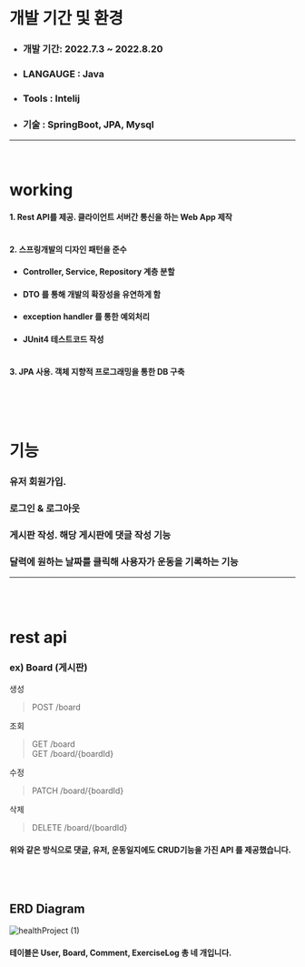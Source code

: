 
<br> 

# 개발 기간 및 환경
+ ### 개발 기간: 2022.7.3 ~ 2022.8.20
+ ### LANGAUGE : Java
+ ### Tools : Intelij
+ ### 기술 : SpringBoot, JPA, Mysql
---------------------------------
<br> 

# working
#### 1. Rest API를 제공. 클라이언트 서버간 통신을 하는 Web App 제작 <br><br>
#### 2. 스프링개발의 디자인 패턴을 준수 <br>
+ #### Controller, Service, Repository 계층 분할
+ #### DTO 를 통해 개발의 확장성을 유연하게 함
+ #### exception handler 를 통한 예외처리
+ #### JUnit4 테스트코드 작성 <br><br>
#### 3. JPA 사용. 객체 지향적 프로그래밍을 통한 DB 구축 <br><br>

<br><br>
# 기능
### 유저 회원가입.
### 로그인 & 로그아웃
### 게시판 작성. 해당 게시판에 댓글 작성 기능
### 달력에 원하는 날짜를 클릭해 사용자가 운동을 기록하는 기능
---------------------------------
<br><br>
# rest api
### ex) Board (게시판) <br> 
생성  
> POST /board <br>

조회 
> GET /board <br>
  GET /board/{boardId} <br>
  
수정
> PATCH /board/{boardId} <br> 

삭제 
> DELETE /board/{boardId} <br> 

#### 위와 같은 방식으로 댓글, 유저, 운동일지에도 CRUD기능을 가진 API 를 제공했습니다.


<br><br>
## ERD Diagram
![healthProject (1)](https://user-images.githubusercontent.com/85045177/186178101-06fecd08-eed2-4867-bed4-2d861c06c32d.png) <br>
#### 테이블은 User, Board, Comment, ExerciseLog 총 네 개입니다.
